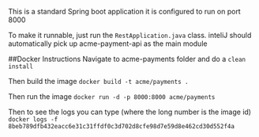 This is a standard Spring boot application
it is configured to run on port 8000

To make it runnable, just run the `RestApplication.java` class.
inteliJ should automatically pick up acme-payment-api as the main module

##Docker Instructions
Navigate to acme-payments folder and do a `clean install`

Then build the image
	`docker build -t acme/payments .`

Then run the image
	`docker run -d -p 8000:8000 acme/payments`

Then to see the logs you can type (where the long number is the image id)
	`docker logs -f 8beb789dfb432eacc6e31c31ffdf0c3d702d8cfe98d7e59d8e462cd30d552f4a`